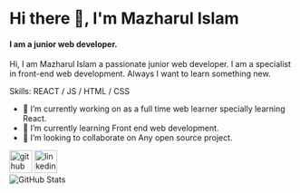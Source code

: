 # Hi there 👋, I'm Mazharul Islam
#### I am a junior web developer.
Hi, I am Mazharul Islam a passionate junior web developer. I am a specialist in front-end web development. Always I want to learn something new.

Skills: REACT / JS / HTML / CSS

- 🔭 I’m currently working on as a full time web learner specially learning React. 
- 🌱 I’m currently learning Front end web development. 
- 👯 I’m looking to collaborate on Any open source project. 


[<img src='https://cdn.jsdelivr.net/npm/simple-icons@3.0.1/icons/github.svg' alt='github' height='40'>](https://github.com/https://github.com/MazharulUtsho)  [<img src='https://cdn.jsdelivr.net/npm/simple-icons@3.0.1/icons/linkedin.svg' alt='linkedin' height='40'>](https://www.linkedin.com/in/https://www.linkedin.com/in/mazharul-islam-82b8b1187//)  
![GitHub Stats](https://github-readme-stats.vercel.app/api?username=MazharulUtsho&theme=dark)
